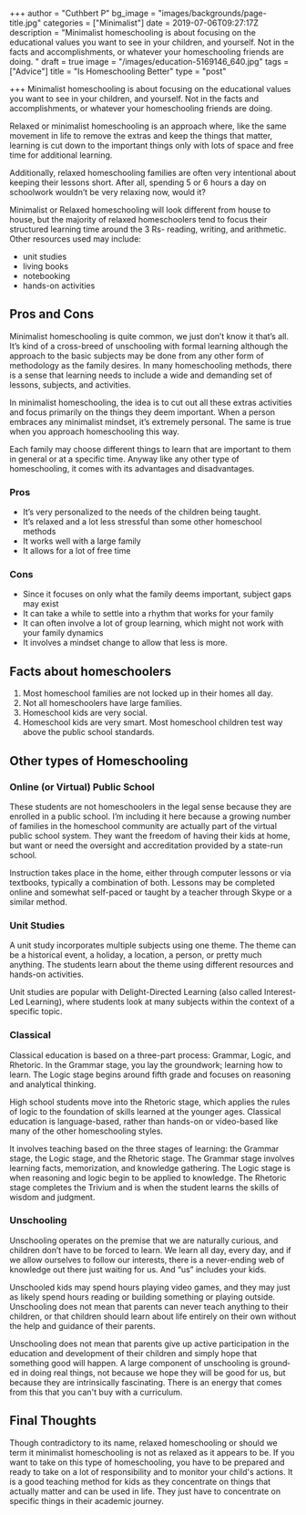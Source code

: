 +++
author = "Cuthbert P"
bg_image = "images/backgrounds/page-title.jpg"
categories = ["Minimalist"]
date = 2019-07-06T09:27:17Z
description = "Minimalist homeschooling is about focusing on the educational values you want to see in your children, and yourself. Not in the facts and accomplishments, or whatever your homeschooling friends are doing. "
draft = true
image = "/images/education-5169146_640.jpg"
tags = ["Advice"]
title = "Is Homeschooling Better"
type = "post"

+++
Minimalist homeschooling is about focusing on the educational values you want to see in your children, and yourself. Not in the facts and accomplishments, or whatever your homeschooling friends are doing. 

Relaxed or minimalist homeschooling is an approach where, like the same movement in life to remove the extras and keep the things that matter, learning is cut down to the important things only with lots of space and free time for additional learning.

Additionally, relaxed homeschooling families are often very intentional about keeping their lessons short. After all, spending 5 or 6 hours a day on schoolwork wouldn’t be very relaxing now, would it? 

Minimalist or Relaxed homeschooling will look different from house to house, but the majority of relaxed homeschoolers tend to focus their structured learning time around the 3 Rs- reading, writing, and arithmetic. Other resources used may include:

* unit studies
* living books
* notebooking
* hands-on activities

## Pros and Cons

Minimalist homeschooling is quite common, we just don’t know it that’s all. It’s kind of a cross-breed of unschooling with formal learning although the approach to the basic subjects may be done from any other form of methodology as the family desires. In many homeschooling methods, there is a sense that learning needs to include a wide and demanding set of lessons, subjects, and activities.

In minimalist homeschooling, the idea is to cut out all these extras activities and focus primarily on the things they deem important. When a person embraces any minimalist mindset, it’s extremely personal. The same is true when you approach homeschooling this way. 

Each family may choose different things to learn that are important to them in general or at a specific time. Anyway like any other type of homeschooling, it comes with its advantages and disadvantages.

### Pros

* It’s very personalized to the needs of the children being taught.
* It’s relaxed and a lot less stressful than some other homeschool methods
* It works well with a large family
* It allows for a lot of free time

### Cons

* Since it focuses on only what the family deems important, subject gaps may exist
* It can take a while to settle into a rhythm that works for your family
* It can often involve a lot of group learning, which might not work with your family dynamics
* It involves a mindset change to allow that less is more.

## Facts about homeschoolers

1. Most homeschool families are not locked up in their homes all day.
2. Not all homeschoolers have large families.
3. Homeschool kids are very social.
4. Homeschool kids are very smart. Most homeschool children test way above the public school standards.

## Other types of Homeschooling

### Online (or Virtual) Public School

These students are not homeschoolers in the legal sense because they are enrolled in a public school. I’m including it here because a growing number of families in the homeschool community are actually part of the virtual public school system. They want the freedom of having their kids at home, but want or need the oversight and accreditation provided by a state-run school.

Instruction takes place in the home, either through computer lessons or via textbooks, typically a combination of both. Lessons may be completed online and somewhat self-paced or taught by a teacher through Skype or a similar method.

### Unit Studies

A unit study incorporates multiple subjects using one theme. The theme can be a historical event, a holiday, a location, a person, or pretty much anything. The students learn about the theme using different resources and hands-on activities. 

Unit studies are popular with Delight-Directed Learning (also called Interest-Led Learning), where students look at many subjects within the context of a specific topic.

### Classical

Classical education is based on a three-part process: Grammar, Logic, and Rhetoric. In the Grammar stage, you lay the groundwork; learning how to learn. The Logic stage begins around fifth grade and focuses on reasoning and analytical thinking.

High school students move into the Rhetoric stage, which applies the rules of logic to the foundation of skills learned at the younger ages. Classical education is language-based, rather than hands-on or video-based like many of the other homeschooling styles.

It involves teaching based on the three stages of learning: the Grammar stage, the Logic stage, and the Rhetoric stage. The Grammar stage involves learning facts, memorization, and knowledge gathering. The Logic stage is when reasoning and logic begin to be applied to knowledge. The Rhetoric stage completes the Trivium and is when the student learns the skills of wisdom and judgment.

### Unschooling

Unschooling operates on the premise that we are naturally curious, and children don’t have to be forced to learn. We learn all day, every day, and if we allow ourselves to follow our interests, there is a never-ending web of knowledge out there just waiting for us. And “us” includes your kids.

Unschooled kids may spend hours playing video games, and they may just as likely spend hours reading or building something or playing outside. Unschooling does not mean that parents can never teach anything to their children, or that children should learn about life entirely on their own without the help and guidance of their parents.

Unschool­ing does not mean that parents give up active participation in the education and development of their children and simply hope that something good will happen. A large component of unschooling is ground­ed in doing real things, not because we hope they will be good for us, but because they are intrinsi­cally fascinating. There is an energy that comes from this that you can't buy with a curriculum.

## Final Thoughts

Though contradictory to its name, relaxed homeschooling or should we term it minimalist homeschooling is not as relaxed as it appears to be. If you want to take on this type of homeschooling, you have to be prepared and ready to take on a lot of responsibility and to monitor your child's actions. It is a good teaching method for kids as they concentrate on things that actually matter and can be used in life. They just have to concentrate on specific things in their academic journey.